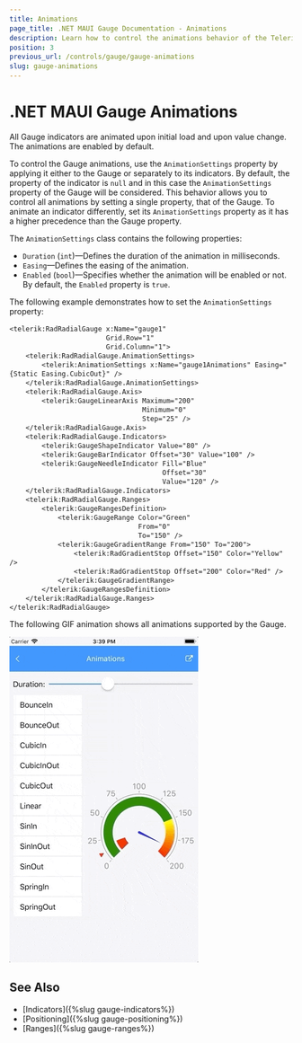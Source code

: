 ```yaml
---
title: Animations
page_title: .NET MAUI Gauge Documentation - Animations
description: Learn how to control the animations behavior of the Telerik Gauge for .NET MAUI by using the supported animation options.
position: 3
previous_url: /controls/gauge/gauge-animations
slug: gauge-animations
---
```


# .NET MAUI Gauge Animations

All Gauge indicators are animated upon initial load and upon value change. The animations are enabled by default.

To control the Gauge animations, use the `AnimationSettings` property by applying it either to the Gauge or separately to its indicators. By default, the property of the indicator is `null` and in this case the `AnimationSettings` property of the Gauge will be considered. This behavior allows you to control all animations by setting a single property, that of the Gauge. To animate an indicator differently, set its `AnimationSettings` property as it has a higher precedence than the Gauge property.

The `AnimationSettings` class contains the following properties:

* `Duration` (`int`)&mdash;Defines the duration of the animation in milliseconds.
* `Easing`&mdash;Defines the easing of the animation.
* `Enabled` (`bool`)&mdash;Specifies whether the animation will be enabled or not. By default, the `Enabled` property is `true`.

The following example demonstrates how to set the `AnimationSettings` property:

```XAML
<telerik:RadRadialGauge x:Name="gauge1"
					    Grid.Row="1"
					    Grid.Column="1">
    <telerik:RadRadialGauge.AnimationSettings>
        <telerik:AnimationSettings x:Name="gauge1Animations" Easing="{Static Easing.CubicOut}" />
    </telerik:RadRadialGauge.AnimationSettings>
    <telerik:RadRadialGauge.Axis>
        <telerik:GaugeLinearAxis Maximum="200"
							     Minimum="0"
							     Step="25" />
    </telerik:RadRadialGauge.Axis>
    <telerik:RadRadialGauge.Indicators>
        <telerik:GaugeShapeIndicator Value="80" />
        <telerik:GaugeBarIndicator Offset="30" Value="100" />
        <telerik:GaugeNeedleIndicator Fill="Blue"
									  Offset="30"
									  Value="120" />
    </telerik:RadRadialGauge.Indicators>
    <telerik:RadRadialGauge.Ranges>
        <telerik:GaugeRangesDefinition>
            <telerik:GaugeRange Color="Green"
							    From="0"
							    To="150" />
            <telerik:GaugeGradientRange From="150" To="200">
                <telerik:RadGradientStop Offset="150" Color="Yellow" />
                <telerik:RadGradientStop Offset="200" Color="Red" />
            </telerik:GaugeGradientRange>
        </telerik:GaugeRangesDefinition>
    </telerik:RadRadialGauge.Ranges>
</telerik:RadRadialGauge>
```

The following GIF animation shows all animations supported by the Gauge.

![Gauge Animations](images/gauge-animations.gif)

## See Also

- [Indicators]({%slug gauge-indicators%})
- [Positioning]({%slug gauge-positioning%})
- [Ranges]({%slug gauge-ranges%})
